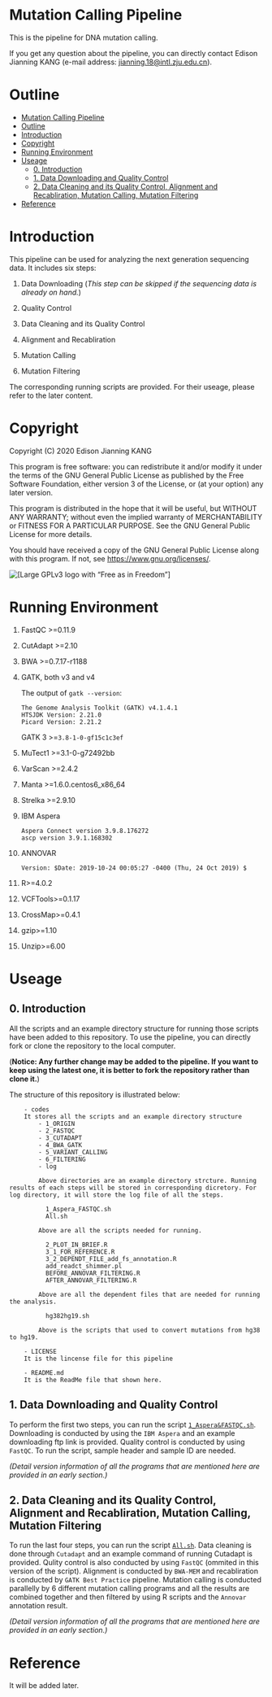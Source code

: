 # Mutation Calling Pipeline

This is the pipeline for DNA mutation calling. 

If you get any question about the pipeline, you can directly contact Edison Jianning KANG (e-mail address: <jianning.18@intl.zju.edu.cn>).


# Outline

<!-- TOC -->

- [Mutation Calling Pipeline](#mutation-calling-pipeline)
- [Outline](#outline)
- [Introduction](#introduction)
- [Copyright](#copyright)
- [Running Environment](#running-environment)
- [Useage](#useage)
    - [0. Introduction](#0-introduction)
    - [1. Data Downloading and Quality Control](#1-data-downloading-and-quality-control)
    - [2. Data Cleaning and its Quality Control, Alignment and Recabliration, Mutation Calling, Mutation Filtering](#2-data-cleaning-and-its-quality-control-alignment-and-recabliration-mutation-calling-mutation-filtering)
- [Reference](#reference)

<!-- /TOC -->

# Introduction

This pipeline can be used for analyzing the next generation sequencing data. It includes six steps:
1. Data Downloading (*This step can be skipped if the sequencing data is already on hand.*)

2. Quality Control

3. Data Cleaning and its Quality Control

4. Alignment and Recabliration

5. Mutation Calling

6. Mutation Filtering

The corresponding running scripts are provided. For their useage, please refer to the later content.

# Copyright

Copyright (C) 2020 Edison Jianning KANG

This program is free software: you can redistribute it and/or modify it under the terms of the GNU General Public License as published by the Free Software Foundation, either version 3 of the License, or (at your option) any later version.

This program is distributed in the hope that it will be useful, but WITHOUT ANY WARRANTY; without even the implied warranty of MERCHANTABILITY or FITNESS FOR A PARTICULAR PURPOSE.  See the GNU General Public License for more details.

You should have received a copy of the GNU General Public License along with this program.  If not, see <https://www.gnu.org/licenses/>.

![ [Large GPLv3 logo with “Free as in Freedom”] ](https://www.gnu.org/graphics/gplv3-with-text-136x68.png)

# Running Environment

1. FastQC >=0.11.9

2. CutAdapt >=2.10

3. BWA >=0.7.17-r1188

4. GATK, both v3 and v4

   The output of `gatk --version`:

   ```
   The Genome Analysis Toolkit (GATK) v4.1.4.1
   HTSJDK Version: 2.21.0
   Picard Version: 2.21.2
   ```

   GATK 3 >=`3.8-1-0-gf15c1c3ef`

6. MuTect1 >=3.1-0-g72492bb

7. VarScan >=2.4.2

8. Manta >=1.6.0.centos6_x86_64

9. Strelka >=2.9.10

10. IBM Aspera

    ```
    Aspera Connect version 3.9.8.176272
    ascp version 3.9.1.168302
    ```
    
11. ANNOVAR

    ```
    Version: $Date: 2019-10-24 00:05:27 -0400 (Thu, 24 Oct 2019) $
    ```
    
12. R>=4.0.2

13. VCFTools>=0.1.17

14. CrossMap>=0.4.1

15. gzip>=1.10

16. Unzip>=6.00

# Useage
## 0. Introduction
All the scripts and an example directory structure for running those scripts have been added to this repository. To use the pipeline, you can directly fork or clone the repository to the local computer. 

(**Notice: Any further change may be added to the pipeline. If you want to keep using the latest one, it is better to fork the repository rather than clone it.**)

The structure of this repository is illustrated below:
```
    - codes
    It stores all the scripts and an example directory structure
        - 1_ORIGIN
        - 2_FASTQC
        - 3_CUTADAPT
        - 4_BWA_GATK
        - 5_VARIANT_CALLING
        - 6_FILTERING
        - log

        Above directories are an example directory strcture. Running results of each steps will be stored in corresponding dicretory. For log directory, it will store the log file of all the steps.

          1_Aspera_FASTQC.sh
          All.sh

        Above are all the scripts needed for running.

          2_PLOT_IN_BRIEF.R
          3_1_FOR_REFERENCE.R
          3_2_DEPENDT_FILE_add_fs_annotation.R
          add_readct_shimmer.pl
          BEFORE_ANNOVAR_FILTERING.R
          AFTER_ANNOVAR_FILTERING.R

        Above are all the dependent files that are needed for running the analysis.

          hg382hg19.sh
          
        Above is the scripts that used to convert mutations from hg38 to hg19.

    - LICENSE
    It is the lincense file for this pipeline

    - README.md
    It is the ReadMe file that shown here.
```

## 1. Data Downloading and Quality Control
To perform the first two steps, you can run the script [`1_Aspera&FASTQC.sh`](https://github.com/Edison19991109/Mutation_Calling/blob/master/1_Aspera%26FastQC.sh). Downloading is conducted by using the `IBM Aspera` and an example downloading ftp link is provided. Quality control is conducted by using `FastQC`. To run the script, sample header and sample ID are needed.

*(Detail version information of all the programs that are mentioned here are provided in an early section.)*

## 2. Data Cleaning and its Quality Control, Alignment and Recabliration, Mutation Calling, Mutation Filtering
To run the last four steps, you can run the script [`All.sh`](https://github.com/Edison19991109/Mutation_Calling/blob/master/All.sh). Data cleaning is done through `Cutadapt` and an example command of running Cutadapt is provided. Qulity control is also conducted by using `FastQC` (ommited in this version of the script). Alignment is conducted by `BWA-MEM` and recabliration is conducted by `GATK Best Practice` pipeline. Mutation calling is conducted parallelly by 6 different mutation calling programs and all the results are combined together and then filtered by using R scripts and the `Annovar` annotation result.


*(Detail version information of all the programs that are mentioned here are provided in an early section.)*

# Reference
It will be added later.